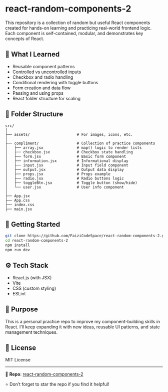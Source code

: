 # react-random-components-2

This repository is a collection of random but useful React components created for hands-on learning and practicing real-world frontend logic. Each component is self-contained, modular, and demonstrates key concepts of React.

## 🧠 What I Learned

- Reusable component patterns
- Controlled vs uncontrolled inputs
- Checkbox and radio handling
- Conditional rendering with toggle buttons
- Form creation and data flow
- Passing and using props
- React folder structure for scaling

## 📁 Folder Structure

```
src/
│
├── assets/                     # For images, icons, etc.
│
├── compliment/                 # Collection of practice components
│   ├── array.jsx               # map() logic to render lists
│   ├── checkbox.jsx            # Checkbox state handling
│   ├── form.jsx                # Basic form component
│   ├── information.jsx         # Informational display
│   ├── input.jsx               # Input field component
│   ├── output.jsx              # Output data display
│   ├── props.jsx               # Props example
│   ├── radio.jsx               # Radio buttons logic
│   ├── toggleBtn.jsx           # Toggle button (show/hide)
│   └── user.jsx                # User info component
│
├── App.jsx
├── App.css
├── index.css
├── main.jsx
```

## 🚀 Getting Started

```bash
git clone https://github.com/FaiziCodeSpace/react-random-components-2.git
cd react-random-components-2
npm install
npm run dev
```

## ⚙️ Tech Stack

- React.js (with JSX)
- Vite
- CSS (custom styling)
- ESLint

## 📌 Purpose

This is a personal practice repo to improve my component-building skills in React. I’ll keep expanding it with new ideas, reusable UI patterns, and state management techniques.

## 🪪 License

MIT License

---

📂 **Repo**: [react-random-components-2](https://github.com/FaiziCodeSpace/react-random-components-2.git)

⭐ Don’t forget to star the repo if you find it helpful!
